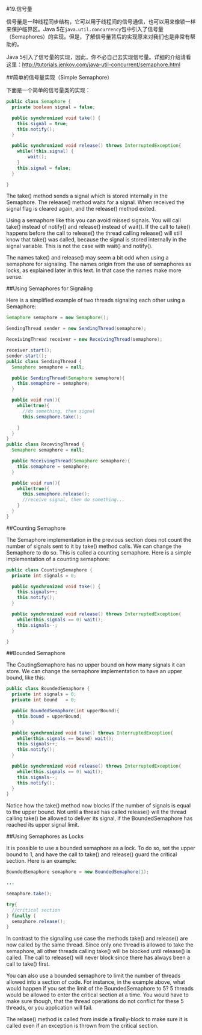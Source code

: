 #19.信号量

信号量是一种线程同步结构，它可以用于线程间的信号通信，也可以用来像锁一样来保护临界区。Java 5在`java.util.concurrency`包中引入了信号量（Semaphores）的实现。但是，了解信号量背后的实现原来对我们也是非常有帮助的。

Java 5引入了信号量的实现，因此，你不必自己去实现信号量。详细的介绍请看这里：http://tutorials.jenkov.com/java-util-concurrent/semaphore.html

##简单的信号量实现（Simple Semaphore）

下面是一个简单的信号量类的实现：

```Java
public class Semaphore {
  private boolean signal = false;

  public synchronized void take() {
    this.signal = true;
    this.notify();
  }

  public synchronized void release() throws InterruptedException{
    while(!this.signal) {
	    wait();
	}
    this.signal = false;
  }

}
```

The take() method sends a signal which is stored internally in the Semaphore. The release() method waits for a signal. When received the signal flag is cleared again, and the release() method exited.

Using a semaphore like this you can avoid missed signals. You will call take() instead of notify() and release() instead of wait(). If the call to take() happens before the call to release() the thread calling release() will still know that take() was called, because the signal is stored internally in the signal variable. This is not the case with wait() and notify().

The names take() and release() may seem a bit odd when using a semaphore for signaling. The names origin from the use of semaphores as locks, as explained later in this text. In that case the names make more sense.

##Using Semaphores for Signaling

Here is a simplified example of two threads signaling each other using a Semaphore:

```Java
Semaphore semaphore = new Semaphore();

SendingThread sender = new SendingThread(semaphore);

ReceivingThread receiver = new ReceivingThread(semaphore);

receiver.start();
sender.start();
public class SendingThread {
  Semaphore semaphore = null;

  public SendingThread(Semaphore semaphore){
    this.semaphore = semaphore;
  }

  public void run(){
    while(true){
      //do something, then signal
      this.semaphore.take();

    }
  }
}
public class RecevingThread {
  Semaphore semaphore = null;

  public ReceivingThread(Semaphore semaphore){
    this.semaphore = semaphore;
  }

  public void run(){
    while(true){
      this.semaphore.release();
      //receive signal, then do something...
    }
  }
}
```


##Counting Semaphore

The Semaphore implementation in the previous section does not count the number of signals sent to it by take() method calls. We can change the Semaphore to do so. This is called a counting semaphore. Here is a simple implementation of a counting semaphore:

```Java
public class CountingSemaphore {
  private int signals = 0;

  public synchronized void take() {
    this.signals++;
    this.notify();
  }

  public synchronized void release() throws InterruptedException{
    while(this.signals == 0) wait();
    this.signals--;
  }

}
```


##Bounded Semaphore

The CoutingSemaphore has no upper bound on how many signals it can store. We can change the semaphore implementation to have an upper bound, like this:

```Java
public class BoundedSemaphore {
  private int signals = 0;
  private int bound   = 0;

  public BoundedSemaphore(int upperBound){
    this.bound = upperBound;
  }

  public synchronized void take() throws InterruptedException{
    while(this.signals == bound) wait();
    this.signals++;
    this.notify();
  }

  public synchronized void release() throws InterruptedException{
    while(this.signals == 0) wait();
    this.signals--;
    this.notify();
  }
}
```

Notice how the take() method now blocks if the number of signals is equal to the upper bound. Not until a thread has called release() will the thread calling take() be allowed to deliver its signal, if the BoundedSemaphore has reached its upper signal limit.

##Using Semaphores as Locks

It is possible to use a bounded semaphore as a lock. To do so, set the upper bound to 1, and have the call to take() and release() guard the critical section. Here is an example:

```Java
BoundedSemaphore semaphore = new BoundedSemaphore(1);

...

semaphore.take();

try{
  //critical section
} finally {
  semaphore.release();
}
```

In contrast to the signaling use case the methods take() and release() are now called by the same thread. Since only one thread is allowed to take the semaphore, all other threads calling take() will be blocked until release() is called. The call to release() will never block since there has always been a call to take() first.

You can also use a bounded semaphore to limit the number of threads allowed into a section of code. For instance, in the example above, what would happen if you set the limit of the BoundedSemaphore to 5? 5 threads would be allowed to enter the critical section at a time. You would have to make sure though, that the thread operations do not conflict for these 5 threads, or you application will fail.

The relase() method is called from inside a finally-block to make sure it is called even if an exception is thrown from the critical section.

